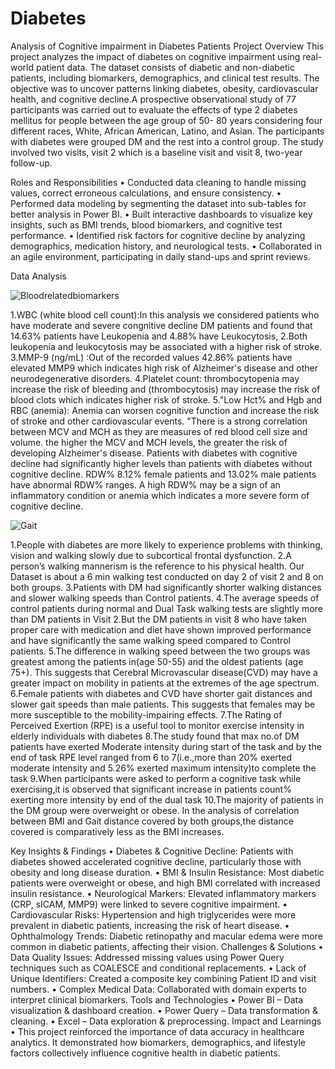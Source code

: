 # Diabetes

Analysis of Cognitive impairment in Diabetes Patients
Project Overview
This project analyzes the impact of diabetes on cognitive impairment using real-world patient data. The dataset consists of diabetic and non-diabetic patients, including biomarkers, demographics, and clinical test results.
The objective was to uncover patterns linking diabetes, obesity, cardiovascular health, and cognitive decline.A prospective observational study of 77 participants was carried out to evaluate the effects of type 2 diabetes mellitus for people between the age group of 50- 80 years considering four different races, White, African American, Latino, and Asian. The participants with diabetes were grouped DM and the rest into a control group. The study involved two visits, visit 2 which is a baseline visit and visit 8, two-year follow-up.

Roles and Responsibilities
• Conducted data cleaning to handle missing values, correct erroneous calculations, and ensure consistency.
• Performed data modeling by segmenting the dataset into sub-tables for better analysis in Power BI.
• Built interactive dashboards to visualize key insights, such as BMI trends, blood biomarkers, and cognitive test performance.
• Identified risk factors for cognitive decline by analyzing demographics, medication history, and neurological tests.
• Collaborated in an agile environment, participating in daily stand-ups and sprint reviews.

Data Analysis

![Bloodrelatedbiomarkers](https://github.com/user-attachments/assets/b9b7a885-0d87-43bb-9102-7ae4629c31c4)


1.WBC (white blood cell count):In this analysis we considered patients who have moderate and severe congnitive decline DM patients and found that 14.63% patients have Leukopenia and 4.88% have Leukocytosis,
2.Both leukopenia and leukocytosis may be associated with a higher risk of stroke.
3.MMP-9 (ng/mL) :Out of the recorded values 42.86% patients have elevated MMP9 which indicates high risk of Alzheimer's disease and other neurodegenerative disorders.
4.Platelet count: thrombocytopenia may increase the risk of bleeding and (thrombocytosis) may increase the risk of blood clots which indicates higher risk of stroke.
5."Low Hct% and Hgb and RBC (anemia): Anemia can worsen cognitive function and increase the risk of stroke and other cardiovascular events.
"There is a strong correlation between MCV and MCH as they are measures of red blood cell size and volume. the higher the MCV and MCH levels, the greater the risk of developing Alzheimer's disease.
Patients with diabetes with cognitive decline had significantly higher levels than patients with diabetes without cognitive decline.
RDW% 8.12% female patients and 13.02% male patients have abnormal RDW% ranges.
A high RDW% may be a sign of an inflammatory condition or anemia which indicates a more severe form of cognitive decline.

![Gait](https://github.com/user-attachments/assets/42adc6c3-7123-4530-81e5-c7fae99404b4)


1.People with diabetes are more likely to experience problems with thinking, vision and walking slowly due to subcortical frontal dysfunction.
2.A person’s walking mannerism is the reference to his physical health. Our Dataset is about a 6 min walking test conducted on day 2 of visit 2 and 8 on both groups.
3.Patients with DM had significantly shorter walking distances and slower walking speeds than Control patients.
4.The average speeds of control patients during normal and Dual Task walking tests are slightly more than DM patients in Visit 2.But the DM patients in visit 8 who have taken proper care with medication and diet have shown improved performance and have significantly the same walking speed compared to Control patients.
5.The difference in walking speed between the two groups was greatest among the patients in(age 50-55) and the oldest patients (age 75+). This suggests that Cerebral Microvascular disease(CVD) may have a greater impact on mobility in patients at the extremes of the age spectrum.
6.Female patients with diabetes and CVD have shorter gait distances and slower gait speeds than male patients. This suggests that females may be more susceptible to the mobility-impairing effects.
7.The Rating of Perceived Exertion (RPE) is a useful tool to monitor exercise intensity in elderly individuals with diabetes
8.The study found that max no.of DM patients have exerted Moderate intensity during start of the task and by the end of task RPE level ranged from 6 to 7(i.e.,more than 20% exerted moderate intensity and 5.26% exerted maximum intensity)to complete the task
9.When participants were asked to perform a cognitive task while exercising,it is observed that significant increase in patients count% exerting more intensity by end of the dual task
10.The majority of patients in the DM group were overweight or obese.
In the analysis of correlation between BMI and Gait distance covered by both groups,the distance covered is comparatively less as the BMI increases.


Key Insights & Findings
• Diabetes & Cognitive Decline: Patients with diabetes showed accelerated cognitive decline, particularly those with obesity and long disease duration.
• BMI & Insulin Resistance: Most diabetic patients were overweight or obese, and high BMI correlated with increased insulin resistance.
• Neurological Markers: Elevated inflammatory markers (CRP, sICAM, MMP9) were linked to severe cognitive impairment.
• Cardiovascular Risks: Hypertension and high triglycerides were more prevalent in diabetic patients, increasing the risk of heart disease.
• Ophthalmology Trends: Diabetic retinopathy and macular edema were more common in diabetic patients, affecting their vision.
Challenges & Solutions
• Data Quality Issues: Addressed missing values using Power Query techniques such as COALESCE and conditional replacements.
• Lack of Unique Identifiers: Created a composite key combining Patient ID and visit numbers.
• Complex Medical Data: Collaborated with domain experts to interpret clinical biomarkers.
Tools and Technologies
• Power BI – Data visualization & dashboard creation.
• Power Query – Data transformation & cleaning.
• Excel – Data exploration & preprocessing.
Impact and Learnings
• This project reinforced the importance of data accuracy in healthcare analytics. It demonstrated how biomarkers, demographics, and lifestyle factors collectively influence cognitive health in diabetic patients.
